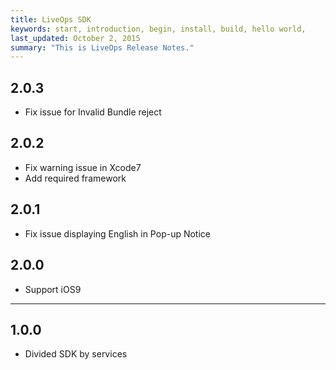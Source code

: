 ```yaml
---
title: LiveOps SDK
keywords: start, introduction, begin, install, build, hello world,
last_updated: October 2, 2015
summary: "This is LiveOps Release Notes."
---
```


## 2.0.3
* Fix issue for Invalid Bundle reject

## 2.0.2
* Fix warning issue in Xcode7
* Add required framework

## 2.0.1
* Fix issue displaying English in Pop-up Notice

## 2.0.0
* Support iOS9

---

## 1.0.0
* Divided SDK by services